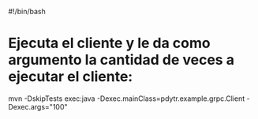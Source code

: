 #!/bin/bash

# Ejecuta el cliente y le da como argumento la cantidad de veces a ejecutar el cliente:
mvn -DskipTests exec:java -Dexec.mainClass=pdytr.example.grpc.Client -Dexec.args="100"